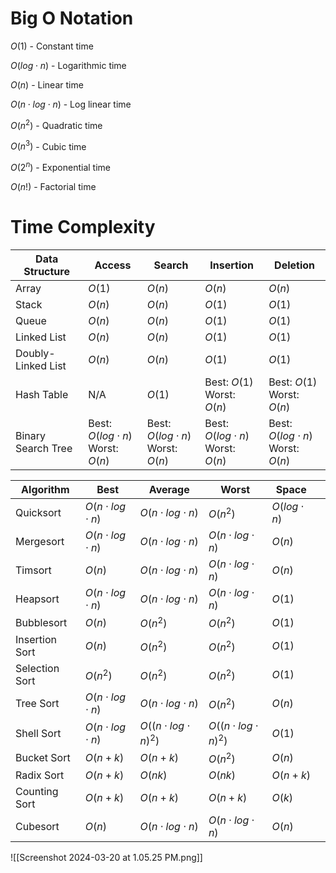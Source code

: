 # Big O Notation

$O(1)$ - Constant time

$O(log \cdot n)$ - Logarithmic time

$O(n)$ - Linear time

$O(n \cdot log \cdot n)$ - Log linear time

$O(n^2)$ - Quadratic time

$O(n^3)$ - Cubic time

$O(2^n)$ - Exponential time

$O(n!)$ - Factorial time

# Time Complexity

| Data Structure | Access | Search | Insertion | Deletion | 
|-|-|-|-|-|
| Array | $O(1)$ | $O(n)$ | $O(n)$ | $O(n)$ |
| Stack | $O(n)$ | $O(n)$ | $O(1)$ | $O(1)$ |
| Queue | $O(n)$ | $O(n)$ | $O(1)$ | $O(1)$ |
| Linked List | $O(n)$ | $O(n)$ | $O(1)$ | $O(1)$ |
| Doubly-Linked List | $O(n)$ | $O(n)$ | $O(1)$ | $O(1)$ |
| Hash Table | N/A | $O(1)$ | Best: $O(1)$ <br> Worst: $O(n)$ | Best: $O(1)$ <br> Worst: $O(n)$ |
| Binary Search Tree | Best: $O(log \cdot n)$ <br> Worst: $O(n)$ | Best: $O(log \cdot n)$ <br> Worst: $O(n)$ | Best: $O(log \cdot n)$ <br> Worst: $O(n)$ |  Best: $O(log \cdot n)$ <br> Worst: $O(n)$ |

| Algorithm      | Best                     | Average                      | Worst                        | Space            |     |
| -------------- | ------------------------ | ---------------------------- | ---------------------------- | ---------------- | --- |
| Quicksort      | $O(n \cdot log \cdot n)$ | $O(n \cdot log \cdot n)$     | $O(n^2)$                     | $O(log \cdot n)$ |     |
| Mergesort      | $O(n \cdot log \cdot n)$ | $O(n \cdot log \cdot n)$     | $O(n \cdot log \cdot n)$     | $O(n)$           |     |
| Timsort        | $O(n)$                   | $O(n \cdot log \cdot n)$     | $O(n \cdot log \cdot n)$     | $O(n)$           |     |
| Heapsort       | $O(n \cdot log \cdot n)$ | $O(n \cdot log \cdot n)$     | $O(n \cdot log \cdot n)$     | $O(1)$           |     |
| Bubblesort     | $O(n)$                   | $O(n^2)$                     | $O(n^2)$                     | $O(1)$           |     |
| Insertion Sort | $O(n)$                   | $O(n^2)$                     | $O(n^2)$                     | $O(1)$           |     |
| Selection Sort | $O(n^2)$                 | $O(n^2)$                     | $O(n^2)$                     | $O(1)$           |     |
| Tree Sort      | $O(n \cdot log \cdot n)$ | $O(n \cdot log \cdot n)$     | $O(n^2)$                     | $O(n)$           |     |
| Shell Sort     | $O(n \cdot log \cdot n)$ | $O((n \cdot log \cdot n)^2)$ | $O((n \cdot log \cdot n)^2)$ | $O(1)$           |     |
| Bucket Sort    | $O(n + k)$               | $O(n + k)$                   | $O(n^2)$                     | $O(n)$           |     |
| Radix Sort     | $O(n + k)$               | $O(nk)$                      | $O(nk)$                      | $O(n + k)$       |     |
| Counting Sort  | $O(n + k)$               | $O(n + k)$                   | $O(n + k)$                   | $O(k)$           |     |
| Cubesort       | $O(n)$                   | $O(n \cdot log \cdot n)$     | $O(n \cdot log \cdot n)$     | $O(n)$           |     |
![[Screenshot 2024-03-20 at 1.05.25 PM.png]]